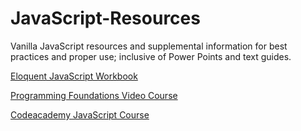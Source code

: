 # JavaScript-Resources
Vanilla JavaScript resources and supplemental information for best practices and proper use; inclusive of Power Points and text guides.

[Eloquent JavaScript Workbook](http://eloquentjavascript.net/)

[Programming Foundations Video Course](https://www.lynda.com/Programming-Foundations-tutorials/Foundations-Programming-Fundamentals/83603-2.html)

[Codeacademy JavaScript Course](https://www.codecademy.com/learn/introduction-to-javascript)
